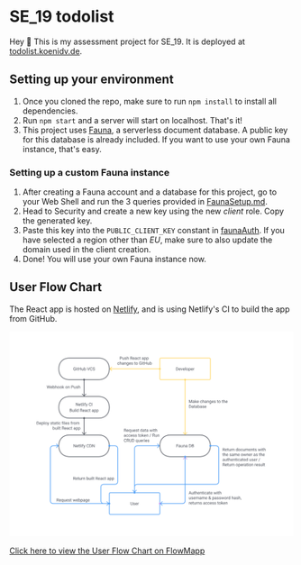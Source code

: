 # SE_19 todolist

Hey 👋 This is my assessment project for SE_19. 
It is deployed at [todolist.koenidv.de](https://todolist.koenidv.de).

## Setting up your environment

1. Once you cloned the repo, make sure to run `npm install` to install all dependencies.
2. Run `npm start` and a server will start on localhost. That's it!
3. This project uses [Fauna](https://fauna.com), a serverless document database. A public key for this database is already included. If you want to use your own Fauna instance, that's easy.

### Setting up a custom Fauna instance

1. After creating a Fauna account and a database for this project, go to your Web Shell and run the 3 queries provided in [FaunaSetup.md](/FaunaSetup.md).
2. Head to Security and create a new key using the new *client* role. Copy the generated key.
3. Paste this key into the `PUBLIC_CLIENT_KEY` constant in [faunaAuth](/src/auth/faunaAuth.js). If you have selected a region other than *EU*, make sure to also update the domain used in the client creation.
4. Done! You will use your own Fauna instance now.

## User Flow Chart

The React app is hosted on [Netlify](https://netlify.com), and is using Netlify's CI to build the app from GitHub.

![User Flow Chart](UserFlowChart.svg)

[Click here to view the User Flow Chart on FlowMapp](https://app.flowmapp.com/share/de244f2c4ed86c7e059dcd9c84ec2305/userflow/187927/)